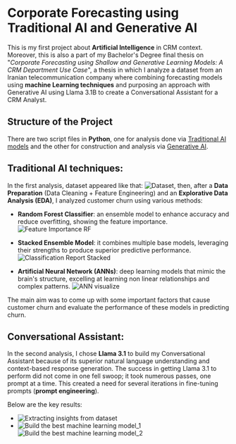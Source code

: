 # Corporate Forecasting using Traditional AI and Generative AI

This is my first project about **Artificial Intelligence** in CRM context. Moreover, this is also a part of my Bachelor's Degree final thesis on "*Corporate Forecasting using Shallow and Generative Learning Models: A CRM Department Use Case*", a thesis in which I analyze a dataset from an Iranian telecommunication company where combining forecasting models using **machine Learning techniques** and purposing an approach with Generative AI using Llama 3.1B to create a Conversational Assistant for a CRM Analyst.

## Structure of the Project
There are two script files in **Python**, one for analysis done via [Traditional AI models](Trad-AI.ipynb) and the other for construction and analysis via [Generative AI](Chatbot-test.py).

## Traditional AI techniques:
In the first analysis, dataset appeared like that: ![Dataset](https://github.com/user-attachments/assets/35f78923-8ea1-478a-a25c-f5a36d9d6a5b), then, after a **Data Preparation** (Data Cleaning + Feature Engineering) and an **Explorative Data Analysis (EDA)**, I analyzed customer churn using various methods:
* **Random Forest Classifier**: an ensemble model to enhance accuracy and reduce overfitting, showing the feature importance.
![Feature Importance RF](https://github.com/user-attachments/assets/e260912c-274c-4b42-ab32-0f64d7286bb6)

* **Stacked Ensemble Model**: it combines multiple base models, leveraging their strengths to produce superior predictive performance.
![Classification Report Stacked](https://github.com/user-attachments/assets/612a5d63-18db-453d-b0d5-7c38f3e244d5)

* **Artificial Neural Network (ANNs)**: deep learning models that mimic the brain's structure, excelling at learning non linear relationships and complex patterns.
![ANN visualize](https://github.com/user-attachments/assets/fb48118f-dc08-4096-97fb-910fdb4ae0e7)

The main aim was to come up with some important factors that cause customer churn and evaluate the performance of these models in predicting churn.

## Conversational Assistant:
In the second analysis, I chose **Llama 3.1** to build my Conversational Assistant because of its superior natural language understanding and context-based response generation. The success in getting Llama 3.1 to perform did not come in one fell swoop; it took numerous passes, one prompt at a time. This created a need for several iterations in fine-tuning prompts (**prompt engineering**).

Below are the key results:
* ![Extracting insights from dataset](https://github.com/user-attachments/assets/7668f69b-bb64-4529-9278-67ee512ac989)
* ![Build the best machine learning model_1](https://github.com/user-attachments/assets/5fe69ee1-e558-47c4-83ab-ed824e1e7946) ![Build the best machine learning model_2](https://github.com/user-attachments/assets/b98ab09d-24be-492b-8849-fa15b57a3e65)

